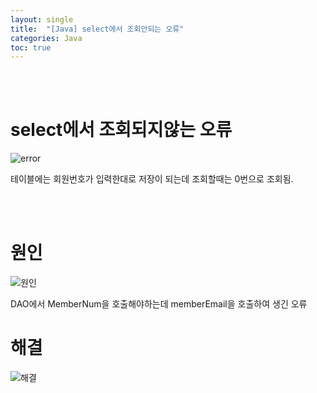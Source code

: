 ```yaml
---
layout: single
title:  "[Java] select에서 조회안되는 오류"
categories: Java
toc: true
---
```


<br/><br/>

# select에서 조회되지않는 오류 #

![error](https:/images/2023-04-23-1차프로젝트오류/select(사진)/샐랙트회원번호0번만뜬다.PNG)

테이블에는 회원번호가 입력한대로 저장이 되는데 조회할때는 0번으로 조회됨.

<br/><br/>


# 원인 # 

![원인](https:/images/2023-04-23-1차프로젝트오류/select(사진)/샐랙트회원번호0번만뜬다원인.PNG)

DAO에서 MemberNum을 호출해야하는데 memberEmail을 호출하여 생긴 오류
<br/>

# 해결 #

![해결](https:/images/2023-04-23-1차프로젝트오류/select(사진)/샐랙트회원번호0번만뜬다해결.PNG)
<br/><br/>